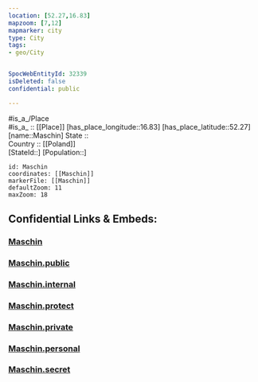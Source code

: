 ```yaml
---
location: [52.27,16.83] 
mapzoom: [7,12] 
mapmarker: city 
type: City
tags:
- geo/City


SpocWebEntityId: 32339
isDeleted: false
confidential: public

---
```

#is_a_/Place  
#is_a_ :: [[Place]] 
[has_place_longitude::16.83] 
[has_place_latitude::52.27] 
[name::Maschin] 
State ::  
Country :: [[Poland]]  
[StateId::] 
[Population::] 



```leaflet
id: Maschin
coordinates: [[Maschin]] 
markerFile: [[Maschin]] 
defaultZoom: 11 
maxZoom: 18
```


## Confidential Links & Embeds: 

### [Maschin](/_Standards/Earth/Continent/Europe/Europe~East/Poland/Provinces~Poland/Greater_Poland/City/Maschin.md) 

### [Maschin.public](/_public/Earth/Continent/Europe/Europe~East/Poland/Provinces~Poland/Greater_Poland/City/Maschin.public.md) 

### [Maschin.internal](/_internal/Earth/Continent/Europe/Europe~East/Poland/Provinces~Poland/Greater_Poland/City/Maschin.internal.md) 

### [Maschin.protect](/_protect/Earth/Continent/Europe/Europe~East/Poland/Provinces~Poland/Greater_Poland/City/Maschin.protect.md) 

### [Maschin.private](/_private/Earth/Continent/Europe/Europe~East/Poland/Provinces~Poland/Greater_Poland/City/Maschin.private.md) 

### [Maschin.personal](/_personal/Earth/Continent/Europe/Europe~East/Poland/Provinces~Poland/Greater_Poland/City/Maschin.personal.md) 

### [Maschin.secret](/_secret/Earth/Continent/Europe/Europe~East/Poland/Provinces~Poland/Greater_Poland/City/Maschin.secret.md)

